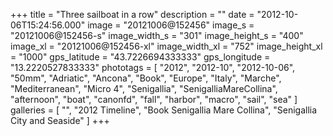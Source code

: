 +++
title = "Three sailboat in a row"
description = ""
date = "2012-10-06T15:24:56.000"
image = "20121006@152456"
image_s = "20121006@152456-s"
image_width_s = "301"
image_height_s = "400"
image_xl = "20121006@152456-xl"
image_width_xl = "752"
image_height_xl = "1000"
gps_latitude = "43.7226694333333"
gps_longitude = "13.2220527833333"
phototags = [ "2012", "2012-10", "2012-10-06", "50mm", "Adriatic", "Ancona", "Book", "Europe", "Italy", "Marche", "Mediterranean", "Micro 4", "Senigallia", "SenigalliaMareCollina", "afternoon", "boat", "canonfd", "fall", "harbor", "macro", "sail", "sea" ]
galleries = [ "", "2012 Timeline", "Book Senigallia Mare Collina", "Senigallia City and Seaside" ]
+++

